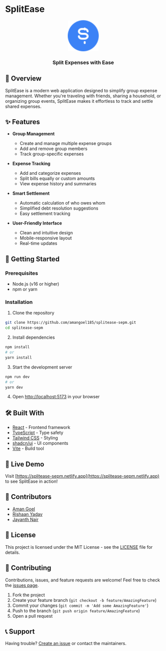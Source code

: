 # SplitEase

<div align="center">
  <img src="public/favicon.svg" alt="SplitEase Logo" width="100" height="100">
  <h3>Split Expenses with Ease</h3>
</div>

## 🌟 Overview

SplitEase is a modern web application designed to simplify group expense management. Whether you're traveling with friends, sharing a household, or organizing group events, SplitEase makes it effortless to track and settle shared expenses.

## ✨ Features

- **Group Management**
  - Create and manage multiple expense groups
  - Add and remove group members
  - Track group-specific expenses

- **Expense Tracking**
  - Add and categorize expenses
  - Split bills equally or custom amounts
  - View expense history and summaries

- **Smart Settlement**
  - Automatic calculation of who owes whom
  - Simplified debt resolution suggestions
  - Easy settlement tracking

- **User-Friendly Interface**
  - Clean and intuitive design
  - Mobile-responsive layout
  - Real-time updates

## 🚀 Getting Started

### Prerequisites

- Node.js (v16 or higher)
- npm or yarn

### Installation

1. Clone the repository
```bash
git clone https://github.com/amangoel185/splitease-sepm.git
cd splitease-sepm
```

2. Install dependencies
```bash
npm install
# or
yarn install
```

3. Start the development server
```bash
npm run dev
# or
yarn dev
```

4. Open [http://localhost:5173](http://localhost:5173) in your browser

## 🛠️ Built With

- [React](https://reactjs.org/) - Frontend framework
- [TypeScript](https://www.typescriptlang.org/) - Type safety
- [Tailwind CSS](https://tailwindcss.com/) - Styling
- [shadcn/ui](https://ui.shadcn.com/) - UI components
- [Vite](https://vitejs.dev/) - Build tool

## 📱 Live Demo

Visit [https://splitease-sepm.netlify.app](https://splitease-sepm.netlify.app) to see SplitEase in action!

## 👥 Contributors

- [Aman Goel](https://github.com/amangoel185)
- [Rishaan Yadav](https://github.com/rishaan08)
- [Jayanth Nair](https://github.com/jay16nair)

## 📄 License

This project is licensed under the MIT License - see the [LICENSE](LICENSE) file for details.

## 🤝 Contributing

Contributions, issues, and feature requests are welcome! Feel free to check the [issues page](https://github.com/amangoel185/splitease-sepm/issues).

1. Fork the project
2. Create your feature branch (`git checkout -b feature/AmazingFeature`)
3. Commit your changes (`git commit -m 'Add some AmazingFeature'`)
4. Push to the branch (`git push origin feature/AmazingFeature`)
5. Open a pull request

## 📞 Support

Having trouble? [Create an issue](https://github.com/amangoel185/splitease-sepm/issues/new) or contact the maintainers.
